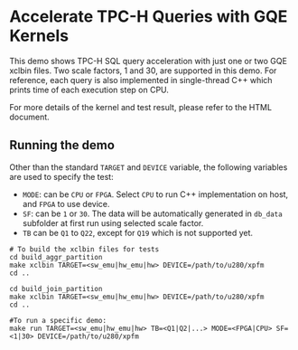 # Accelerate TPC-H Queries with GQE Kernels

This demo shows TPC-H SQL query acceleration with just one or two GQE xclbin files. Two scale factors, 1 and 30, are supported in this demo. For reference, each query is also implemented in single-thread C++ which prints time of each execution step on CPU.

For more details of the kernel and test result, please refer to the HTML document.

## Running the demo

Other than the standard `TARGET` and `DEVICE` variable, the following variables are used to specify the test:

* `MODE`: can be `CPU` or `FPGA`. Select `CPU` to run C++ implementation on host, and `FPGA` to use device.
* `SF`: can be `1` or `30`. The data will be automatically generated in `db_data` subfolder at first run using selected scale factor.
* `TB` can be `Q1` to `Q22`, except for `Q19` which is not supported yet.

```
# To build the xclbin files for tests
cd build_aggr_partition
make xclbin TARGET=<sw_emu|hw_emu|hw> DEVICE=/path/to/u280/xpfm
cd ..

cd build_join_partition
make xclbin TARGET=<sw_emu|hw_emu|hw> DEVICE=/path/to/u280/xpfm
cd ..

#To run a specific demo:
make run TARGET=<sw_emu|hw_emu|hw> TB=<Q1|Q2|...> MODE=<FPGA|CPU> SF=<1|30> DEVICE=/path/to/u280/xpfm
```
